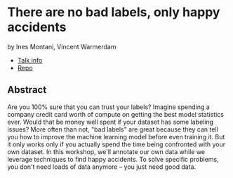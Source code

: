 # There are no bad labels, only happy accidents
by Ines Montani, Vincent Warmerdam
* [Talk info](https://amsterdam2023.pydata.org/cfp/talk/BTLQEF/)
* [Repo](https://github.com/koaning/there-are-no-bad-labels)

## Abstract
Are you 100% sure that you can trust your labels?
Imagine spending a company credit card worth of compute on getting the best model statistics ever. Would that be money well spent if your dataset has some labeling issues?
More often than not, "bad labels" are great because they can tell you how to improve the machine learning model before even training it. But it only works only if you actually spend the time being confronted with your own dataset. In this workshop, we'll annotate our own data while we leverage techniques to find happy accidents. To solve specific problems, you don't need loads of data anymore – you just need good data.
